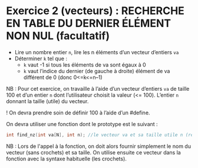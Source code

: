 # Exercice 2 (vecteurs) : RECHERCHE EN TABLE DU DERNIER ÉLÉMENT NON NUL (facultatif)

+ Lire un nombre entier `n`, lire les n éléments d’un vecteur d’entiers `va`
+ Déterminer `k` tel que :
  + `k` vaut -1 si tous les éléments de va sont égaux à 0 
  + `k` vaut l’indice du dernier (de gauche à droite) élément de va différent de 0 (donc 0<=k<=n–1) 

NB : Pour cet exercice, on travaille à l’aide d’un vecteur d’entiers `va` de taille 100 et d’un
entier `n` dont l’utilisateur choisit la valeur (<= 100). L’entier `n` donnant la taille (utile) du vecteur.

! On devra prendre soin de définir 100 à l’aide d’un #define.


On devra utiliser une fonction dont le prototype est le suivant : 

```C
int find_nz(int va[N], int n); //le vecteur va et sa taille utile n (retourne -1 si tous les éléments à 0, sinon l'indice de la dernière val non nulle.
```

NB : Lors de l'appel à la fonction, on doit alors fournir simplement le nom du vecteur (sans crochets) et sa taille. On utilise ensuite ce vecteur dans la fonction avec la syntaxe habituelle (les crochets).